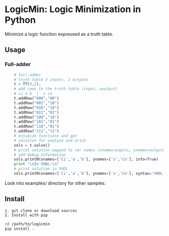 # LogicMin: Logic Minimization in Python

Minimize a logic function expressed as a truth table. 

## Usage

### Full-adder

```python
	# full-adder
	# truth table 3 inputs, 2 outputs
	t = TT(3,2);
	# add rows to the truth table (input, ouutput)
	# ci a b  |  s co
	t.addRow("000","00")
	t.addRow("001","10")
	t.addRow("010","10")
	t.addRow("011","01")
	t.addRow("100","10")
	t.addRow("101","01")
	t.addRow("110","01")
	t.addRow("111","11")
	# minimize functions and get
	# solution for analyze and print
	sols = t.solve()
	# print solution mapped to var names (xnames=inputs, ynames=outputs)
	# add debug information
	sols.printN(xnames=['Ci','a','b'], ynames=['s','Co'], info=True)
	print "\nIn VHDL:\n"
	# print solution in VHDL
	sols.printN(xnames=['Ci','a','b'], ynames=['s','Co'], syntax='VHDL')
```

Look into examples/ directory for other samples.


## Install

 	1. git clone or download sources
	2. Install with pip 

```bash
cd /path/to/logicmin
pip install .
````
